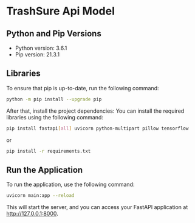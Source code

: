 # TrashSure Api Model

## Python and Pip Versions

- Python version: 3.6.1
- Pip version: 21.3.1

## Libraries


To ensure that pip is up-to-date, run the following command:
````bash
python -m pip install --upgrade pip
````
After that, install the project dependencies:
You can install the required libraries using the following command:

````bash
pip install fastapi[all] uvicorn python-multipart pillow tensorflow
````
or

````bash
pip install -r requirements.txt
````


## Run the Application
To run the application, use the following command:

````bash
uvicorn main:app --reload
````
This will start the server, and you can access your FastAPI application at http://127.0.0.1:8000.

